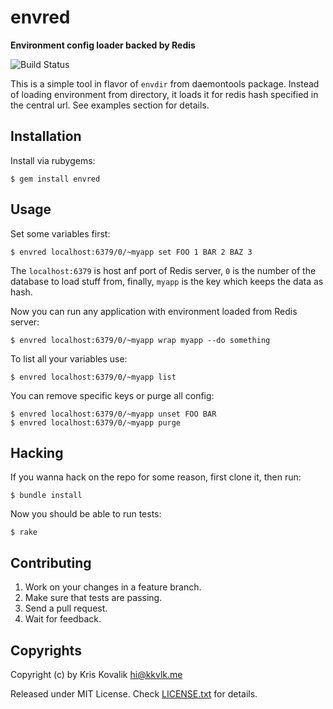 # envred

**Environment config loader backed by Redis**

![Build Status](https://app.wercker.com/status/0aa6c6c8ed8cd84fb608604ae7dc7604/s/)

This is a simple tool in flavor of `envdir` from daemontools package. Instead of
loading environment from directory, it loads it for redis hash specified in
the central url. See examples section for details.

## Installation

Install via rubygems:

    $ gem install envred

## Usage

Set some variables first:

    $ envred localhost:6379/0/~myapp set FOO 1 BAR 2 BAZ 3

The `localhost:6379` is host anf port of Redis server, `0` is the number of
the database to load stuff from, finally, `myapp` is the key which keeps
the data as hash.

Now you can run any application with environment loaded from Redis server:

    $ envred localhost:6379/0/~myapp wrap myapp --do something

To list all your variables use:

    $ envred localhost:6379/0/~myapp list

You can remove specific keys or purge all config:

    $ envred localhost:6379/0/~myapp unset FOO BAR
    $ envred localhost:6379/0/~myapp purge

## Hacking

If you wanna hack on the repo for some reason, first clone it, then run:

    $ bundle install

Now you should be able to run tests:

    $ rake

## Contributing

1. Work on your changes in a feature branch.
2. Make sure that tests are passing.
3. Send a pull request.
4. Wait for feedback.

## Copyrights

Copyright (c) by Kris Kovalik <hi@kkvlk.me>

Released under MIT License. Check [LICENSE.txt](LICENSE.txt) for details.

